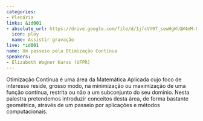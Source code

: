 ```yaml
---
categories:
- Plenária
links: &id001
- absolute_url: https://drive.google.com/file/d/1jfcVY97_sewHgWlQW4mM-83qhTLKtDMc/view?usp=sharing
  icon: play
  name: Assistir gravação
live: *id001
name: Um passeio pela Otimização Contínua
speakers:
- Elizabeth Wegner Karas (UFPR)
---
```


Otimização Contínua é uma área da Matemática Aplicada cujo foco de interesse reside, grosso modo, na minimização ou maximização de uma função contínua, restrita ou não a um subconjunto do seu domínio. Nesta palestra pretendemos introduzir conceitos desta área, de forma bastante geométrica, através de um passeio por aplicações e métodos computacionais.